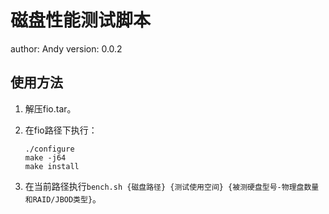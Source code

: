 # 磁盘性能测试脚本

author: Andy
version: 0.0.2

## 使用方法

1. 解压fio.tar。

2. 在fio路径下执行：

   ```shell
   ./configure 
   make -j64
   make install
   ```
   
3. 在当前路径执行`bench.sh {磁盘路径} {测试使用空间} {被测硬盘型号-物理盘数量和RAID/JBOD类型}`。

